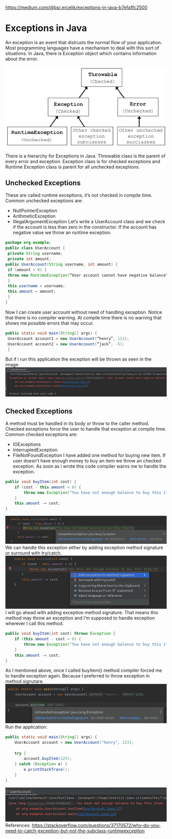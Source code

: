 https://medium.com/@bsr.ercelik/exceptions-in-java-b7efa1fc2500

# Exceptions in Java
An exception is an event that distrusts the normal flow of your application. Most programming languages have a mechanism to deal with this sort of situations. In Java, there is Exception object which contains information about the error.

![](images/img_6.png)

There is a hierarchy for Exceptions in Java. Throwable class is the parent of every error and exception. Exception class is for checked exceptions and Runtime Exception class is parent for all unchecked exceptions.
## Unchecked Exceptions
These are called runtime exceptions, it’s not checked in compile time.
Common unchecked exceptions are:
- NullPointerException
- ArithmeticException
- IllegalArgumentException
Let’s write a UserAccount class and we check if the account is less than zero in the constructor. If the account has negative value we throw an runtime exception.

```java
package org.example;
public class UserAccount {
 private String username;
 private int amount;
public UserAccount(String username, int amount) {
 if (amount < 0) {
 throw new RuntimeException(“User account cannot have negative balance”);
 }
 this.username = username;
 this.amount = amount;
 }
}
```
Now I can create user account without need of handling exception. Notice that there is no compiler warning. At compile time there is no warning that shows me possible errors that may occur.
```java
public static void main(String[] args) {
 UserAccount account1 = new UserAccount(“henry”, 123);
 UserAccount account2 = new UserAccount(“jack”, -5);
 }
```
But if i run this application the exception will be thrown as seen in the image.
![](images/img_7.png)

## Checked Exceptions
A method must be handled in its body or throw to the caller method. Checked exceptions force the user to handle that exception at compile time. Common checked exceptions are:
- IOExceptions
- InterruptedException
- FileNotFoundException
I have added one method for buying new item. If user doesn’t have enough money to buy an item we throw an checked exception. As soon as i wrote this code compiler warns me to handle the exception.
```java
public void buyItem(int cost) {
    if (cost - this.amount < 0) {
        throw new Exception("You have not enough balance to buy this item!");
    }
    this.amount -= cost;
}
```
![](images/img_8.png)
We can handle this exception either by adding exception method signature or surround with try/catch.
![](images/img_9.png)
I will go ahead with adding exception method signature. That means this method may throw an exception and I’m supposed to handle exception wherever I call this method.
```java
public void buyItem(int cost) throws Exception {
    if (this.amount - cost < 0) {
        throw new Exception("You have not enough balance to buy this item!");
    }
    this.amount -= cost;
}
```
As I mentioned above, once I called buyItem() method compiler forced me to handle exception again. Because I preferred to throw exception in method signutare.
![](images/img_10.png)
Run the application:
```java
public static void main(String[] args) {
    UserAccount account = new UserAccount("henry", 123);

    try {
        account.buyItem(125);
    } catch (Exception e) {
        e.printStackTrace();
    }
}
```
![](images/img_11.png)
References:
https://stackoverflow.com/questions/37170572/why-do-you-need-to-catch-exception-but-not-the-subclass-runtimeexception